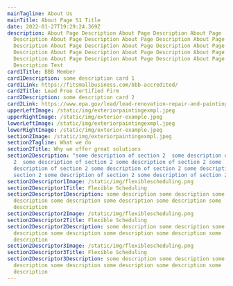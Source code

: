 ```yaml
---
mainTagline: About Us
mainTitle: About Page S1 Title
date: 2022-01-27T19:29:24.369Z
description: About Page Description About Page Description About Page
  Description About Page Description About Page Description About Page
  Description About Page Description About Page Description About Page
  Description About Page Description About Page Description About Page
  Description About Page Description About Page Description About Page
  Description Test
card1Title: BBB Member
card1Description: some description card 1
card1Link: https://fitsmallbusiness.com/bbb-accredited/
card2Title: Lead Free Certified Firm
card2Description: some description card 2
card2Link: https://www.epa.gov/lead/lead-renovation-repair-and-painting-program
upperLeftImage: /static/img/exteriorpaintingexmpl.jpeg
upperRightImage: /static/img/exterior-example.jpeg
lowerLeftImage: /static/img/exteriorpaintingexmpl.jpeg
lowerRightImage: /static/img/exterior-example.jpeg
section2Image: /static/img/exteriorpaintingexmpl.jpeg
section2Tagline: What we do
section2Title: Why we offer great solutions
section2Description: "some description of section 2  some description of section
  2  some description of section 2 some description of section 2 some
  description of section 2 some description of section 2 some description of
  section 2 some description of section 2 some description of section 2 "
section2Descriptor1Image: /static/img/flexiblescheduling.png
section2Descriptor1Title: Flexible Scheduling
section2Descriptor1Description: some description some description some
  description some description some description some description some
  description
section2Descriptor2Image: /static/img/flexiblescheduling.png
section2Descriptor2Title: Flexible Scheduling
section2Descriptor2Description: some description some description some
  description some description some description some description some
  description
section2Descriptor3Image: /static/img/flexiblescheduling.png
section2Descriptor3Title: Flexible Scheduling
section2Descriptor3Description: some description some description some
  description some description some description some description some
  description
---
```

